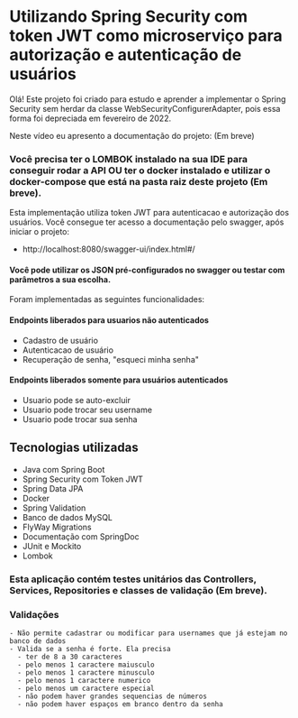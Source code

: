 # Utilizando Spring Security com token JWT como microserviço para autorização e autenticação de usuários

Olá! Este projeto foi criado para estudo e aprender a implementar o Spring Security sem herdar da classe WebSecurityConfigurerAdapter, pois essa forma foi depreciada em fevereiro de 2022.

Neste vídeo eu apresento a documentação do projeto: (Em breve)

### Você precisa ter o LOMBOK instalado na sua IDE para conseguir rodar a API OU ter o docker instalado e utilizar o docker-compose que está na pasta raiz deste projeto (Em breve).

Esta implementação utiliza token JWT para autenticacao e autorização dos usuários.
Você consegue ter acesso a documentação pelo swagger, após iniciar o projeto:
- http://localhost:8080/swagger-ui/index.html#/
#### Você pode utilizar os JSON pré-configurados no swagger ou testar com parâmetros a sua escolha.

Foram implementadas as seguintes funcionalidades:

#### Endpoints liberados para usuarios não autenticados
  - Cadastro de usuário 
  - Autenticacao de usuário 
  - Recuperação de senha, "esqueci minha senha"
  
#### Endpoints liberados somente para usuários autenticados
  - Usuario pode se auto-excluir
  - Usuario pode trocar seu username
  - Usuario pode trocar sua senha

## Tecnologias utilizadas
  - Java com Spring Boot
  - Spring Security com Token JWT
  - Spring Data JPA
  - Docker
  - Spring Validation
  - Banco de dados MySQL
  - FlyWay Migrations
  - Documentação com SpringDoc
  -	JUnit e Mockito
  -	Lombok

### Esta aplicação contém testes unitários das Controllers, Services, Repositories e classes de validação (Em breve).

### Validações
    - Não permite cadastrar ou modificar para usernames que já estejam no banco de dados
    - Valida se a senha é forte. Ela precisa
      - ter de 8 a 30 caracteres
      - pelo menos 1 caractere maiusculo
      - pelo menos 1 caractere minusculo
      - pelo menos 1 caractere numerico
      - pelo menos um caractere especial
      - não podem haver grandes sequencias de números
      - não podem haver espaços em branco dentro da senha


